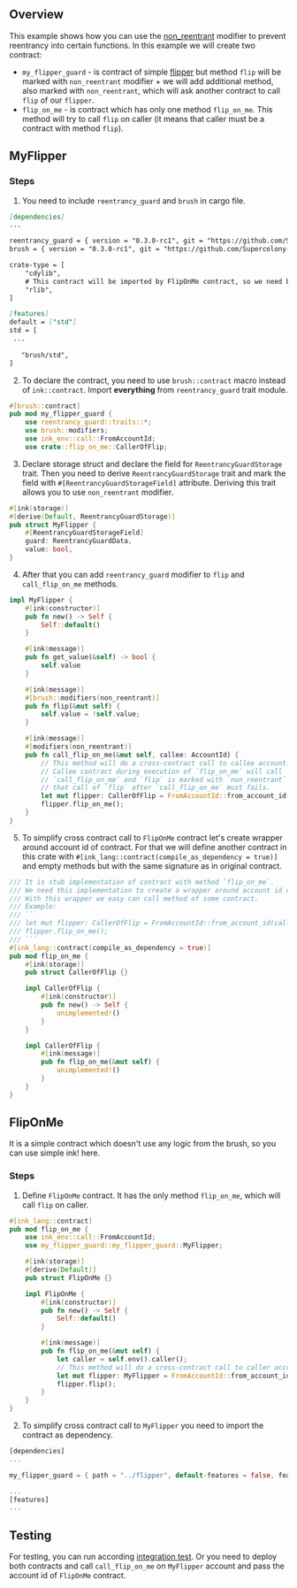 ## Overview
This example shows how you can use the [non_reentrant](contracts/security/reentrancy_guard)
modifier to prevent reentrancy into certain functions.
In this example we will create two contract:
- `my_flipper_guard` - is contract of simple [flipper](https://github.com/paritytech/ink/tree/master/examples/flipper)
  but method `flip` will be marked with `non_reentrant` modifier +
  we will add additional method, also marked with `non_reentrant`, 
  which will ask another contract to call `flip` of our `flipper`.
- `flip_on_me` - is contract which has only one method `flip_on_me`.
  This method will try to call `flip` on caller
  (it means that caller must be a contract with method `flip`).

## MyFlipper

### Steps
1. You need to include `reentrancy_guard` and `brush` in cargo file.
```markdown
[dependencies]
...

reentrancy_guard = { version = "0.3.0-rc1", git = "https://github.com/Supercolony-net/openbrush-contracts", default-features = false }
brush = { version = "0.3.0-rc1", git = "https://github.com/Supercolony-net/openbrush-contracts", default-features = false }

crate-type = [
    "cdylib",
    # This contract will be imported by FlipOnMe contract, so we need build this crate also like a `rlib`
    "rlib",
]

[features]
default = ["std"]
std = [
 ...
   
   "brush/std",
]
```
2. To declare the contract, you need to use `brush::contract` macro instead of `ink::contract`.
   Import **everything** from `reentrancy_guard` trait module.
```rust
#[brush::contract]
pub mod my_flipper_guard {
    use reentrancy_guard::traits::*;
    use brush::modifiers;
    use ink_env::call::FromAccountId;
    use crate::flip_on_me::CallerOfFlip;
```
3. Declare storage struct and declare the field for `ReentrancyGuardStorage` trait. 
   Then you need to derive `ReentrancyGuardStorage` trait and mark the field with `#[ReentrancyGuardStorageField]` attribute.
   Deriving this trait allows you to use `non_reentrant` modifier.
```rust
#[ink(storage)]
#[derive(Default, ReentrancyGuardStorage)]
pub struct MyFlipper {
    #[ReentrancyGuardStorageField]
    guard: ReentrancyGuardData,
    value: bool,
}
```
4. After that you can add `reentrancy_guard` modifier to `flip` and `call_flip_on_me` methods.
```rust
impl MyFlipper {
    #[ink(constructor)]
    pub fn new() -> Self {
        Self::default()
    }

    #[ink(message)]
    pub fn get_value(&self) -> bool {
        self.value
    }

    #[ink(message)]
    #[brush::modifiers(non_reentrant)]
    pub fn flip(&mut self) {
        self.value = !self.value;
    }

    #[ink(message)]
    #[modifiers(non_reentrant)]
    pub fn call_flip_on_me(&mut self, callee: AccountId) {
        // This method will do a cross-contract call to callee account. It calls method `flip_on_me`.
        // Callee contract during execution of `flip_on_me` will call `flip` of this contract.
        // `call_flip_on_me` and `flip` is marked with `non_reentrant` modifier. It means,
        // that call of `flip` after `call_flip_on_me` must fails.
        let mut flipper: CallerOfFlip = FromAccountId::from_account_id(callee);
        flipper.flip_on_me();
    }
}
```
5. To simplify cross contract call to `FlipOnMe` contract let's create wrapper around account id of contract. 
   For that we will define another contract in this crate with `#[ink_lang::contract(compile_as_dependency = true)]`
   and empty methods but with the same signature as in original contract.
```rust
/// It is stub implementation of contract with method `flip_on_me`.
/// We need this implementation to create a wrapper around account id of contract.
/// With this wrapper we easy can call method of some contract.
/// Example:
/// ```
/// let mut flipper: CallerOfFlip = FromAccountId::from_account_id(callee);
/// flipper.flip_on_me();
/// ```
#[ink_lang::contract(compile_as_dependency = true)]
pub mod flip_on_me {
    #[ink(storage)]
    pub struct CallerOfFlip {}

    impl CallerOfFlip {
        #[ink(constructor)]
        pub fn new() -> Self {
            unimplemented!()
        }
    }

    impl CallerOfFlip {
        #[ink(message)]
        pub fn flip_on_me(&mut self) {
            unimplemented!()
        }
    }
}
```

## FlipOnMe

It is a simple contract which doesn't use any logic from the brush, so you can use simple ink! here.

### Steps
1. Define `FlipOnMe` contract. It has the only method `flip_on_me`, which will call `flip` on caller.
```rust
#[ink_lang::contract]
pub mod flip_on_me {
    use ink_env::call::FromAccountId;
    use my_flipper_guard::my_flipper_guard::MyFlipper;

    #[ink(storage)]
    #[derive(Default)]
    pub struct FlipOnMe {}

    impl FlipOnMe {
        #[ink(constructor)]
        pub fn new() -> Self {
            Self::default()
        }

        #[ink(message)]
        pub fn flip_on_me(&mut self) {
            let caller = self.env().caller();
            // This method will do a cross-contract call to caller account. It will try to call `flip`
            let mut flipper: MyFlipper = FromAccountId::from_account_id(caller);
            flipper.flip();
        }
    }
}
```
2. To simplify cross contract call to `MyFlipper` you need to import the contract as dependency.
```rust
[dependencies]
...

my_flipper_guard = { path = "../flipper", default-features = false, features = ["ink-as-dependency"] }

...
[features]
...
```
## Testing
For testing, you can run according [integration test](tests/reentrancy_guard.tests.ts).
Or you need to deploy both contracts and call `call_flip_on_me` on `MyFlipper` 
account and pass the account id of `FlipOnMe` contract.

